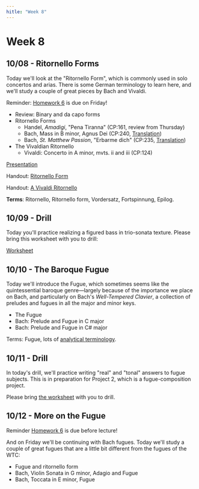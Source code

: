 ```yaml
---
hitle: "Week 8"
---
```


# Week 8

## 10/08 - Ritornello Forms

Today we'll look at the "Ritornello Form", which is commonly used in
solo concertos and arias. There is some German terminology to learn here,
and we'll study a couple of great pieces by Bach and Vivaldi.

Reminder: [Homework 6](HW-6.pdf) is due on Friday!

* Review: Binary and da capo forms
* Ritornello Forms
  * Handel, *Amadigi*, "Pena Tiranna" (CP:161, review from Thursday)
  * Bach, Mass in B minor, Agnus Dei (CP:240, [Translation](/translations/mass.html#agnus-dei))
  * Bach, *St. Matthew Passion*, "Erbarme dich" (CP:235, [Translation](/translations/erbarme-dich.html))
* The Vivaldian Ritornello
  * Vivaldi: Concerto in A minor, mvts. ii and iii (CP:124)

[Presentation](https://docs.google.com/presentation/d/1-ewzePFyKEObYhvM-Ses2aN-dxEtt3SUB3dDbeDyaVs/edit?usp=sharing)

Handout: [Ritornello Form](ritornello-form.pdf)

Handout: [A Vivaldi Ritornello](vivaldi-ritornello-map.pdf)

**Terms**: Ritornello, Ritornello form, Vordersatz, Fortspinnung, Epilog.

## 10/09 - Drill

Today you'll practice realizing a figured bass in trio-sonata texture.
Please bring this worksheet with you to drill:

[Worksheet](worksheet-handel-figured-bass.pdf)

## 10/10 - The Baroque Fugue

Today we'll introduce the Fugue, which sometimes seems like the quintessential
baroque genre—largely because of the importance we place on Bach, and particularly
on Bach's *Well-Tempered Clavier*, a collection of preludes and fugues in all the
major and minor keys.

* The Fugue
* Bach: Prelude and Fugue in C major
* Bach: Prelude and Fugue in C# major

Terms: Fugue, lots of [analytical terminology](fugue-terminology.pdf).

## 10/11 - Drill

In today's drill, we'll practice writing "real" and "tonal" answers to fugue subjects.
This is in preparation for Project 2, which is a fugue-composition project.

Please bring [the worksheet](worksheet-subjects-and-answers.pdf) with you to drill.

## 10/12 - More on the Fugue

Reminder [Homework 6](HW-6.pdf) is due before lecture!

And on Friday we'll be continuing with Bach fugues. Today we'll study a couple
of great fugues that are a little bit different from the fugues of the WTC:

* Fugue and ritornello form
* Bach, Violin Sonata in G minor, Adagio and Fugue
* Bach, Toccata in E minor, Fugue
